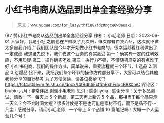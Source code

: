 # 小红书电商从选品到出单全套经验分享

> 原文：[`www.yuque.com/for_lazy/thfiu8/fdz0ngce6w3auax8`](https://www.yuque.com/for_lazy/thfiu8/fdz0ngce6w3auax8)

<ne-h2 id="3044e431" data-lake-id="3044e431"><ne-heading-ext><ne-heading-anchor></ne-heading-anchor><ne-heading-fold></ne-heading-fold></ne-heading-ext><ne-heading-content><ne-text id="ub54c8099">(92 赞)小红书电商从选品到出单全套经验分享</ne-text></ne-heading-content></ne-h2> <ne-p id="ucda9976f" data-lake-id="ucda9976f"><ne-text id="uc0ada892">作者： 小毛老师</ne-text></ne-p> <ne-p id="u4fd48b0e" data-lake-id="u4fd48b0e"><ne-text id="u7c05fe04">日期：2023-06-01</ne-text></ne-p> <ne-p id="ucfc9816a" data-lake-id="ucfc9816a"><ne-text id="u9d3ed193">大家好，我是小毛</ne-text></ne-p> <ne-p id="u5e2ceba4" data-lake-id="u5e2ceba4"><ne-text id="u01aee2ff">之前也在生财发了几次贴，每次都有自我介绍，这次就不做太多自我介绍了</ne-text></ne-p> <ne-p id="u46a9cc58" data-lake-id="u46a9cc58"><ne-text id="u227c1cd2">我们团队是今年才开始做小红书电商的，很幸运趁着红利做出了一定成绩</ne-text></ne-p> <ne-p id="ub7e6cf06" data-lake-id="ub7e6cf06"><ne-text id="u63b86408">我这里先说下，我们做这个业务的真实感受</ne-text></ne-p> <ne-p id="u3173a7e3" data-lake-id="u3173a7e3"><ne-text id="u20ff692b">第一：确实有一定的红利效应，不用质疑</ne-text></ne-p> <ne-p id="udd82c653" data-lake-id="udd82c653"><ne-text id="u26719e66">第二：操作确实不难</ne-text></ne-p> <ne-p id="uda4cf594" data-lake-id="uda4cf594"><ne-text id="ude30ac62">第三：执行力不强，不懂随机应变的有点难干好</ne-text></ne-p> <ne-p id="u2620b803" data-lake-id="u2620b803"><ne-text id="u1db726f8">小红书电商，我们的操作方式，简单说来，重要流程就三个环节，</ne-text><ne-text id="u5a4bada6" ne-bold="true">1.选品 2.测品 3.怼爆品</ne-text></ne-p> <ne-p id="uafcf4cb9" data-lake-id="uafcf4cb9"><ne-text id="u0cfd8c6d">接下来，我把我们每个环节的操作方式都分享下，大家可以结合其他老师分享的自行参考</ne-text></ne-p> <ne-p id="u9cea1d38" data-lake-id="u9cea1d38"><ne-text id="u3a4b09f6">为了方便阅读，请各位移步飞书</ne-text></ne-p> <ne-p id="uf33c90e6" data-lake-id="uf33c90e6">[<ne-text id="u51012472">https://fcf4a0devm.feishu.cn/docx/I4tBdhtiEoffmRxhFdqcB8X0niC</ne-text>](https://fcf4a0devm.feishu.cn/docx/I4tBdhtiEoffmRxhFdqcB8X0niC)</ne-p> <ne-hole id="u5f74aa67" data-lake-id="u5f74aa67"><ne-card data-card-name="hr" data-card-type="block" id="EXSRy" data-event-boundary="card"><ne-p id="u94bf7d18" data-lake-id="u94bf7d18"><ne-text id="u50f2eb44">评论区：</ne-text></ne-p> <ne-p id="u9f5f0a7b" data-lake-id="u9f5f0a7b"><ne-text id="u2ba07f3d">biubiu 六月 : 非常详细 谢谢小毛老师</ne-text> <ne-text id="u0443b6ed">思洱 : 感谢</ne-text> <ne-text id="u433a31f2">lydia : 感谢分享！关于多品测试，请教一下：每天上 5 个新品，第二天再上新的 5 个品，那相当于每个品只测一天么？会不会时间太短？很多时候是不是也可能是素材不行，而不是品不行～</ne-text> <ne-text id="u4327d7f7">凡尘 : 感谢分享，请问小毛老师，一个号上 5 个品铺 10 篇笔记吗！大概一个人运营几个号！</ne-text></ne-p></ne-card></ne-hole>